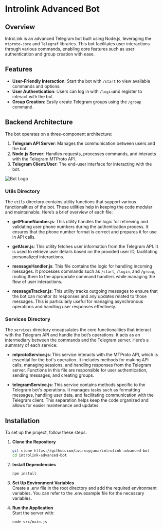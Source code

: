# Introlink Advanced Bot

## Overview

IntroLink is an advanced Telegram bot built using Node.js, leveraging the `mtproto-core` and `Telegraf` libraries. This bot facilitates user interactions through various commands, enabling core features such as user authentication and group creation with ease.

## Features

- **User-Friendly Interaction**: Start the bot with `/start` to view available commands and options.
- **User Authentication**: Users can log in with `/login`and register to interact with the bot.
- **Group Creation**: Easily create Telegram groups using the `/group` command.

## Backend Architecture

The bot operates on a three-component architecture:

1. **Telegram API Server**: Manages the communication between users and the bot.
2. **Node.js Server**: Handles requests, processes commands, and interacts with the Telegram MTProto API.
3. **Telegram Client/User**: The end-user interface for interacting with the bot.

![Bot Logo](https://drive.google.com/uc?export=download&id=1NoxwHpyxA2vUwJrYmxYvrwQD5Wnz58NB)

### Utils Directory

The `utils` directory contains utility functions that support various functionalities of the bot. These utilities help in keeping the code modular and maintainable. Here’s a brief overview of each file:

- **getPhoneNumber.js**: This utility handles the logic for retrieving and validating user phone numbers during the authentication process. It ensures that the phone number format is correct and prepares it for use in API calls.

- **getUser.js**: This utility fetches user information from the Telegram API. It is used to retrieve user details based on the provided user ID, facilitating personalized interactions.

- **messageHandler.js**: This file contains the logic for handling incoming messages. It processes commands such as `/start`, `/login`, and `/group`, routing them to the appropriate command handlers while managing the flow of user interactions.

- **messageTracker.js**: This utility tracks outgoing messages to ensure that the bot can monitor its responses and any updates related to those messages. This is particularly useful for managing asynchronous operations and handling user responses effectively.

### Services Directory

The `services` directory encapsulates the core functionalities that interact with the Telegram API and handle the bot’s operations. It acts as an intermediary between the commands and the Telegram server. Here’s a summary of each service:

- **mtprotoService.js**: This service interacts with the MTProto API, which is essential for the bot's operation. It includes methods for making API calls, managing sessions, and handling responses from the Telegram server. Functions in this file are responsible for user authentication, sending messages, and creating groups.

- **telegramService.js**: This service contains methods specific to the Telegram bot's operations. It manages tasks such as formatting messages, handling user data, and facilitating communication with the Telegram client. This separation helps keep the code organized and allows for easier maintenance and updates.


## Installation

To set up the project, follow these steps:

1. **Clone the Repository**
   ```bash
   git clone https://github.com/aviroopjana/introlink-advanced-bot
   cd introlink-advanced-bot
2. **Install Dependencies**
    ```bash
    npm install
3. **Set Up Environment Variables**
   <br> Create a .env file in the root directory and add the required environment variables. You can refer to the .env.example file for the necessary variables.

4. **Run the Application**
    <br> Start the server with:
   ```bash
   node src/main.js
